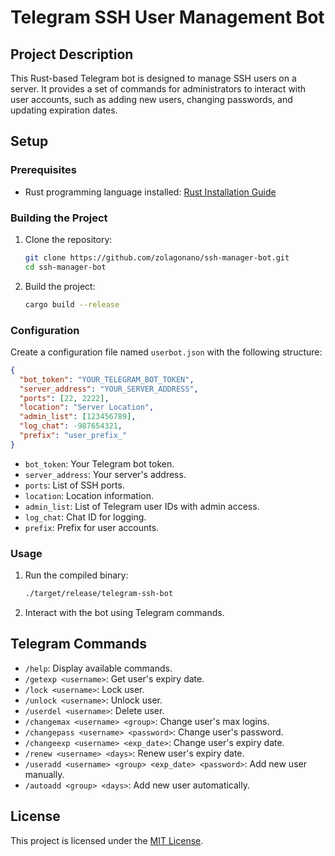 # Telegram SSH User Management Bot

## Project Description
This Rust-based Telegram bot is designed to manage SSH users on a server. It provides a set of commands for administrators to interact with user accounts, such as adding new users, changing passwords, and updating expiration dates.

## Setup

### Prerequisites
- Rust programming language installed: [Rust Installation Guide](https://www.rust-lang.org/learn/get-started)

### Building the Project
1. Clone the repository:
   ```bash
   git clone https://github.com/zolagonano/ssh-manager-bot.git
   cd ssh-manager-bot
   ```

2. Build the project:
   ```bash
   cargo build --release
   ```

### Configuration
Create a configuration file named `userbot.json` with the following structure:

```json
{
  "bot_token": "YOUR_TELEGRAM_BOT_TOKEN",
  "server_address": "YOUR_SERVER_ADDRESS",
  "ports": [22, 2222],
  "location": "Server Location",
  "admin_list": [123456789],
  "log_chat": -987654321,
  "prefix": "user_prefix_"
}
```

- `bot_token`: Your Telegram bot token.
- `server_address`: Your server's address.
- `ports`: List of SSH ports.
- `location`: Location information.
- `admin_list`: List of Telegram user IDs with admin access.
- `log_chat`: Chat ID for logging.
- `prefix`: Prefix for user accounts.

### Usage
1. Run the compiled binary:
   ```bash
   ./target/release/telegram-ssh-bot
   ```

2. Interact with the bot using Telegram commands.

## Telegram Commands

- `/help`: Display available commands.
- `/getexp <username>`: Get user's expiry date.
- `/lock <username>`: Lock user.
- `/unlock <username>`: Unlock user.
- `/userdel <username>`: Delete user.
- `/changemax <username> <group>`: Change user's max logins.
- `/changepass <username> <password>`: Change user's password.
- `/changeexp <username> <exp_date>`: Change user's expiry date.
- `/renew <username> <days>`: Renew user's expiry date.
- `/useradd <username> <group> <exp_date> <password>`: Add new user manually.
- `/autoadd <group> <days>`: Add new user automatically.

## License
This project is licensed under the [MIT License](LICENSE).
